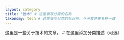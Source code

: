 ```yaml
---
layout: category
title: "技术" # 这里填写分类的名称
taxonomy: tech # 这里填写分类的标识符，与子文件夹名称一致
---
```


这里是一些关于技术的文章。 # 在这里添加分类描述（可选）